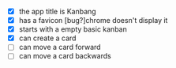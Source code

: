 - [x] the app title is Kanbang
- [x] has a favicon [bug?]chrome doesn't display it
- [x] starts with a empty basic kanban
- [x] can create a card
- [ ] can move a card forward
- [ ] can move a card backwards